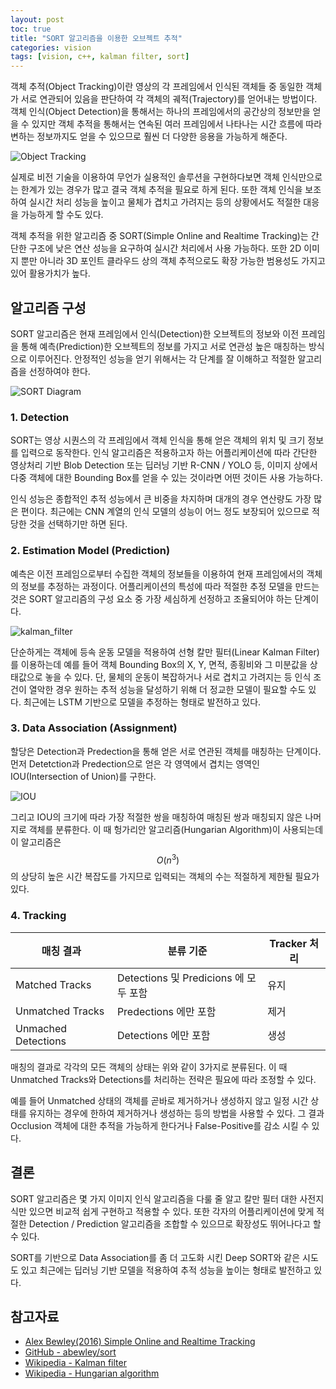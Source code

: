 ```yaml
---
layout: post
toc: true
title: "SORT 알고리즘을 이용한 오브젝트 추적"
categories: vision
tags: [vision, c++, kalman filter, sort]
---
```


객체 추적(Object Tracking)이란 영상의 각 프레임에서 인식된 객체들 중 동일한 객체가 서로 연관되어 있음을 판단하여 각 객체의 궤적(Trajectory)를 얻어내는 방법이다. 객체 인식(Object Detection)을 통해서는 하나의 프레임에서의 공간상의 정보만을 얻을 수 있지만 객체 추적을 통해서는 연속된 여러 프레임에서 나타나는 시간 흐름에 따라 변하는 정보까지도 얻을 수 있으므로 훨씬 더 다양한 응용을 가능하게 해준다.

![Object Tracking](https://user-images.githubusercontent.com/7419790/162551308-1ddcf8fc-f023-43e2-8953-19eb8e41467e.jpg)

실제로 비전 기술을 이용하여 무언가 실용적인 솔루션을 구현하다보면 객체 인식만으로는 한계가 있는 경우가 많고 결국 객체 추적을 필요로 하게 된다. 또한 객체 인식을 보조하여 실시간 처리 성능을 높이고 물체가 겹치고 가려지는 등의 상황에서도 적절한 대응을 가능하게 할 수도 있다.

객체 추적을 위한 알고리즘 중 SORT(Simple Online and Realtime Tracking)는 간단한 구조에 낮은 연산 성능을 요구하여 실시간 처리에서 사용 가능하다. 또한 2D 이미지 뿐만 아니라 3D 포인트 클라우드 상의 객체 추적으로도 확장 가능한 범용성도 가지고 있어 활용가치가 높다.

## 알고리즘 구성
SORT 알고리즘은 현재 프레임에서 인식(Detection)한 오브젝트의 정보와 이전 프레임을 통해 예측(Prediction)한 오브젝트의 정보를 가지고 서로 연관성 높은 매칭하는 방식으로 이루어진다. 안정적인 성능을 얻기 위해서는 각 단계를 잘 이해하고 적절한 알고리즘을 선정하여야 한다.

![SORT Diagram](https://user-images.githubusercontent.com/7419790/162550200-4f3fc1c4-1f8c-4fed-ae0f-b1c7616b1024.png)

### 1. Detection
SORT는 영상 시퀀스의 각 프레임에서 객체 인식을 통해 얻은 객체의 위치 및 크기 정보를 입력으로 동작한다. 인식 알고리즘은 적용하고자 하는 어플리케이션에 따라 간단한 영상처리 기반 Blob Detection 또는 딥러닝 기반 R-CNN / YOLO 등, 이미지 상에서 다중 객체에 대한 Bounding Box를 얻을 수 있는 것이라면 어떤 것이든 사용 가능하다.

인식 성능은 종합적인 추적 성능에서 큰 비중을 차지하며 대개의 경우 연산량도 가장 많은 편이다. 최근에는 CNN 계열의 인식 모델의 성능이 어느 정도 보장되어 있으므로 적당한 것을 선택하기만 하면 된다.

### 2. Estimation Model (Prediction)
예측은 이전 프레임으로부터 수집한 객체의 정보들을 이용하여 현재 프레임에서의 객체의 정보를 추정하는 과정이다. 어플리케이션의 특성에 따라 적절한 추정 모델을 만드는 것은 SORT 알고리즘의 구성 요소 중 가장 세심하게 선정하고 조율되어야 하는 단계이다. 

![kalman_filter](https://user-images.githubusercontent.com/7419790/162554795-dc3d3714-0b55-4417-9eca-e7ce1dea62c7.jpg)

단순하게는 객체에 등속 운동 모델을 적용하여 선형 칼만 필터(Linear Kalman Filter)를 이용하는데 예를 들어 객체 Bounding Box의 X, Y, 면적, 종횡비와 그 미분값을 상태값으로 놓을 수 있다. 단, 물체의 운동이 복잡하거나 서로 겹치고 가려지는 등 인식 조건이 열악한 경우 원하는 추적 성능을 달성하기 위해 더 정교한 모델이 필요할 수도 있다. 최근에는 LSTM 기반으로 모델을 추정하는 형태로 발전하고 있다.

### 3. Data Association (Assignment)
할당은 Detection과 Predection을 통해 얻은 서로 연관된 객체를 매칭하는 단계이다. 먼저 Detetction과 Predection으로 얻은 각 영역에서 겹치는 영역인 IOU(Intersection of Union)를 구한다.

![IOU](https://user-images.githubusercontent.com/7419790/162555259-163ec5a6-c7cf-438a-9dd6-e66d626e9f36.png)

그리고 IOU의 크기에 따라 가장 적절한 쌍을 매칭하여 매칭된 쌍과 매칭되지 않은 나머지로 객체를 분류한다. 이 때 헝가리안 알고리즘(Hungarian Algorithm)이 사용되는데 이 알고리즘은 $$O(n^3)$$의 상당히 높은 시간 복잡도를 가지므로 입력되는 객체의 수는 적절하게 제한될 필요가 있다.

### 4. Tracking
|매칭 결과|분류 기준|Tracker 처리|
|---|---|---|
|Matched Tracks|Detections 및 Predicions 에 모두 포함|유지|
|Unmatched Tracks|Predections 에만 포함|제거|
|Unmached Detections|Detections 에만 포함|생성|

매칭의 결과로 각각의 모든 객체의 상태는 위와 같이 3가지로 분류된다. 이 때 Unmatched Tracks와 Detections를 처리하는 전략은 필요에 따라 조정할 수 있다.

예를 들어 Unmatched 상태의 객체를 곧바로 제거하거나 생성하지 않고 일정 시간 상태를 유지하는 경우에 한하여 제거하거나 생성하는 등의 방법을 사용할 수 있다. 그 결과 Occlusion 객체에 대한 추적을 가능하게 한다거나 False-Positive를 감소 시킬 수 있다.

## 결론
SORT 알고리즘은 몇 가지 이미지 인식 알고리즘을 다룰 줄 알고 칼만 필터 대한 사전지식만 있으면 비교적 쉽게 구현하고 적용할 수 있다. 또한 각자의 어플리케이션에 맞게 적절한 Detection / Prediction 알고리즘을 조합할 수 있으므로 확장성도 뛰어나다고 할 수 있다.

SORT를 기반으로 Data Association를 좀 더 고도화 시킨 Deep SORT와 같은 시도도 있고 최근에는 딥러닝 기반 모델을 적용하여 추적 성능을 높이는 형태로 발전하고 있다.

## 참고자료
- [Alex Bewley(2016) Simple Online and Realtime Tracking](https://arxiv.org/abs/1602.00763)
- [GitHub - abewley/sort](https://github.com/abewley/sort)
- [Wikipedia - Kalman filter](https://en.wikipedia.org/wiki/Kalman_filter)
- [Wikipedia - Hungarian algorithm](https://en.wikipedia.org/wiki/Hungarian_algorithm)